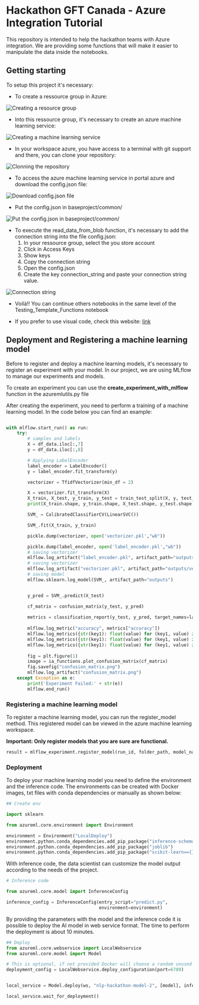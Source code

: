 # Hackathon GFT Canada - Azure Integration Tutorial

This repository is intended to help the hackathon teams with Azure integration. We are providing some functions that will make it easier to manipulate the data inside the notebooks.

## Getting starting

To setup this project it's necessary:
- To create a ressource group in Azure:

![Creating a resource group](assets/rg.png "Creating a resource group")

- Into this ressource group, it's necessary to create an azure machine learning service:

![Creating a machine learning service](assets/mlservice.png "Creating a machine learning service")

- In your workspace azure, you have access to a terminal with git support and there, you can clone your repository:

![Clonning the repository](assets/clone.png "Clonning the repository")

- To access the azure machine learning service in portal azure and download the config.json file:

![Download config.json file](assets/downloadconfigfile.png "Download config.json file")

- Put the config.json in baseproject/common/

![Put the config.json in baseproject/common/](assets/configfile.png "Put the config.json in baseproject/common/")

- To execute the read_data_from_blob function, it's necessary to add the connection string into the file config.json:
    1. In your ressource group, select the you store account
    2. Click in Access Keys
    3. Show keys
    4. Copy the connection string
    5. Open the config.json
    6. Create the key connection_string and paste your connection string value.

![Connection string](assets/connectstring.png "Connection string")

- Voilà!! You can continue others notebooks in the same level of the Testing_Template_Functions notebook

- If you prefer to use visual code, check this website: [link](https://docs.microsoft.com/en-us/azure/machine-learning/how-to-setup-vs-code)


## Deployment and Registering a machine learning model

Before to register and deploy a machine learning models, it's necessary to register an experiment with your model. In our project, we are using MLflow to manage our experiments and models. 

To create an experiment you can use the **create_experiment_with_mlflow** function in the azuremlutils.py file

After creating the experiment, you need to perform a training of a machine learning model. In the code below you can find an example: 

```python

with mlflow.start_run() as run:
    try:
        # samples and labels
        X = df_data.iloc[:,7]
        y = df_data.iloc[:,8]

        # Applying LabelEncoder
        label_encoder = LabelEncoder()
        y = label_encoder.fit_transform(y)

        vectorizer = TfidfVectorizer(min_df = 2)

        X = vectorizer.fit_transform(X)
        X_train, X_test, y_train, y_test = train_test_split(X, y, test_size=0.33, random_state=42) 
        print(X_train.shape, y_train.shape, X_test.shape, y_test.shape, sep = '\n')

        SVM_ = CalibratedClassifierCV(LinearSVC())

        SVM_.fit(X_train, y_train)

        pickle.dump(vectorizer, open('vectorizer.pkl',"wb"))

        pickle.dump(label_encoder, open('label_encoder.pkl',"wb"))
        # saving vectorizer
        mlflow.log_artifact("label_encoder.pkl", artifact_path="outputs/label_encoder/label_encoder.pkl")
        # saving vectorizer
        mlflow.log_artifact("vectorizer.pkl", artifact_path="outputs/vectorizer/vectorizer.pkl")
        # saving model
        mlflow.sklearn.log_model(SVM_, artifact_path="outputs")


        y_pred = SVM_.predict(X_test)

        cf_matrix = confusion_matrix(y_test, y_pred)
    
        metrics = classification_report(y_test, y_pred, target_names=label_encoder.classes_, output_dict=True)
        
        mlflow.log_metric("accuracy", metrics["accuracy"])    
        mlflow.log_metrics({str(key1): float(value) for (key1, value) in metrics["Negative"].items()})
        mlflow.log_metrics({str(key1): float(value) for (key1, value) in metrics["Positive"].items()})
        mlflow.log_metrics({str(key1): float(value) for (key1, value) in metrics["Neutral"].items()})
        
        fig = plt.figure(1)
        image = ia_functions.plot_confusion_matrix(cf_matrix)
        fig.savefig("confusion_matrix.png")
        mlflow.log_artifact("confusion_matrix.png")
    except Exception as e:
        print('Experiment Failed:' + str(e))
        mlflow.end_run()

```

### Registering a machine learning model

To register a machine learning model, you can run the register_model method. This registered model can be viewed in the azure machine learning workspace.


**Important: Only register models that you are sure are functional.**

```python
result = mlflow_experiment.register_model(run_id, folder_path, model_name)
```


### Deployment 

To deploy your machine learning model you need to define the environment and the inference code. The environments can be created with Docker images, txt files with conda dependencies or manually as shown below:

```python
## Create env

import sklearn

from azureml.core.environment import Environment

environment = Environment("LocalDeploy")
environment.python.conda_dependencies.add_pip_package("inference-schema[numpy-support]")
environment.python.conda_dependencies.add_pip_package("joblib")
environment.python.conda_dependencies.add_pip_package("scikit-learn=={}".format(sklearn.__version__))
```

With inference code, the data scientist can customize the model output according to the needs of the project.

```python
# Inference code

from azureml.core.model import InferenceConfig

inference_config = InferenceConfig(entry_script="predict.py",
                                   environment=environment)

```
By providing the parameters with the model and the inference code it is possible to deploy the AI model in web service format. The time to perform the deployment is about 10 minutes.

```python
## Deploy 
from azureml.core.webservice import LocalWebservice
from azureml.core.model import Model

# This is optional, if not provided Docker will choose a random unused port.
deployment_config = LocalWebservice.deploy_configuration(port=6789)


local_service = Model.deploy(ws, "nlp-hackathon-model-2", [model], inference_config)

local_service.wait_for_deployment()
```


